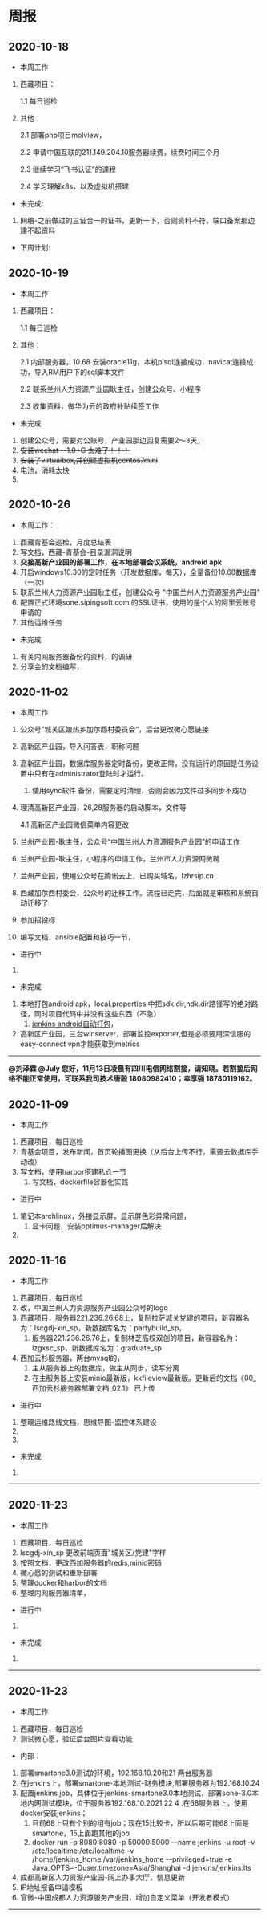 # 周报



## 2020-10-18

- 本周工作

1. 西藏项目：   

   1.1 每日巡检   

2. 其他：   

   2.1 部署php项目molview，

   2.2 申请中国互联的211.149.204.10服务器续费，续费时间三个月
   
   2.3 继续学习“飞书认证”的课程
   
   2.4 学习理解k8s，以及虚拟机搭建

- 未完成:

1. 网络-之前做过的三证合一的证书，更新一下，否则资料不符，端口备案那边建不起资料  

- 下周计划:



## 2020-10-19

- 本周工作

1. 西藏项目：

   1.1 每日巡检

2. 其他：

   2.1 内部服务器，10.68 安装oracle11g，本机plsql连接成功，navicat连接成功，导入RM用户下的sql脚本文件
   
   2.2 联系兰州人力资源产业园耿主任，创建公众号、小程序
   
   2.3 收集资料，做华为云的政府补贴续签工作

- 未完成

1. 创建公众号，需要对公账号，产业园那边回复需要2～3天，
2. ~~安装wechat --1.0+G  太难了！！！~~  
3. ~~安装了virtualbox,并创建虚拟机centos7mini~~  
4. 电池，消耗太快
5. 

## 2020-10-26

- 本周工作：

1. 西藏青基会巡检，月度总结表
2. 写文档，西藏-青基会-目录漏洞说明
3. **交接高新产业园的部署工作，在本地部署会议系统，android apk**  
4. 开启windows10.30的定时任务（开发数据库，每天），全量备份10.68数据库（一次）
5. 联系兰州人力资源产业园耿主任，创建公众号 "中国兰州人力资源服务产业园"
6. 配置正式环境sone.sipingsoft.com 的SSL证书，使用的是个人的阿里云账号申请的
7. 其他运维任务

- 未完成

1. 有关内网服务器备份的资料，的调研
2. 分享会的文档编写，

## 2020-11-02

- 本周工作

1. 公众号”城关区娘热乡加尔西村委员会“，后台更改微心愿链接

2. 高新区产业园，导入问答表，职称问题

3. 高新区产业园，数据库服务器定时备份，更改正常，没有运行的原因是任务设置中只有在administrator登陆时才运行。
   
   1. 使用sync软件 备份，需要定时清理，否则会因为文件过多同步不成功
   
4. 理清高新区产业园，26,28服务器的启动脚本，文件等

   4.1 高新区产业园微信菜单内容更改

5. 兰州产业园-耿主任，公众号“中国兰州人力资源服务产业园”的申请工作

6. 兰州产业园-耿主任，小程序的申请工作，兰州市人力资源网微聘  

7. 兰州产业园，使用公众号在腾讯云上，已购买域名，lzhrsip.cn

8. 西藏加尔西村委会，公众号的迁移工作。流程已走完，后面就是审核和系统自动迁移了

9. 参加招投标  

10. 编写文档，ansible配置和技巧一节，  

- 进行中

1. 

- 未完成

1. 本地打包android apk，local.properties 中把sdk.dir,ndk.dir路径写的绝对路径，同时项目代码中并没有这些东西（不急）
   1. [jenkins android自动打包](https://juejin.im/post/6844904083749339144#heading-10)，  
2. 高新区产业园，三台winserver，部署监控exporter,但是必须要用深信服的easy-connect vpn才能获取到metrics

---

**@刘泽霖 @July 您好，11月13日凌晨有四川电信网络割接，请知晓。若割接后网络不能正常使用，可联系我司技术唐毅    18080982410；幸享强 18780119162。**  



## 2020-11-09

- 本周工作

1. 西藏项目，每日巡检
2. 青基会项目，发布新闻，首页轮播图更换（从后台上传不行，需要去数据库手动改）
3. 写文档，使用harbor搭建私仓一节
   1. 写文档，dockerfile容器化实践

- 进行中

1. 笔记本archlinux，外接显示屏，显示屏色彩异常问题，
   1. 显卡问题，安装optimus-manager后解决
2. 

## 2020-11-16

- 本周工作

1. 西藏项目，每日巡检
2. 改，中国兰州人力资源服务产业园公众号的logo
3. 西藏项目，服务器221.236.26.68上，复制拉萨城关党建的项目，新容器名为：lscgdj-xin_sp，新数据库名为：partybuild_sp，
   1. 服务器221.236.26.76上，复制林芝高校双创的项目，新容器名为：lzgxsc_sp，新数据库名为：graduate_sp
4. 西加云杉服务器，两台mysql的，
   1. 主从服务器上的数据库，做主从同步，读写分离
   2. 在主服务器上安装minio最新版，kkfileview最新版。更新后的文档《00_西加云杉服务器部署文档_02.1》 已上传

- 进行中

1. 整理运维路线文档，思维导图-监控体系建设
2. 
4. 

- 未完成

1. 

---

## 2020-11-23

- 本周工作

1. 西藏项目，每日巡检
2. lscgdj-xin_sp 更改前端页面"城关区/党建"字样
3. 按照文档，更改西加服务器的redis,minio密码
4. 微心愿的测试和重新部署
5. 整理docker和harbor的文档
6. 整理内网服务器清单，

- 进行中

1. 

- 未完成

1. 

---

## 2020-11-23

- 本周工作

1. 西藏项目，每日巡检
2. 测试微心愿，验证后台图片查看功能
- 内部：
1. 部署smartone3.0测试的环境，192.168.10.20和21 两台服务器
2. 在jenkins上，部署smartone-本地测试-财务模块,部署服务器为192.168.10.24
3. 配置jenkins job，具体位于jenkins-smartone3.0本地测试，部署sone-3.0本地内网测试模块，位于服务器192.168.10.2021,22
4 .在68服务器上，使用docker安装jenkins；
   1. 目前68上只有个别的组有job；现在15比较卡，所以后期可能68上面是smartone，15上面跑其他的job
   2. docker run -p 8080:8080 -p 50000:5000 --name jenkins -u root -v /etc/localtime:/etc/localtime -v /home/jenkins_home:/var/jenkins_home --privileged=true -e Java_OPTS=-Duser.timezone=Asia/Shanghai -d jenkins/jenkins:lts
5. 成都高新区人力资源产业园-网上办事大厅，信息更新
6. IP地址报备申请模板
7. 官微-中国成都人力资源服务产业园，增加自定义菜单（开发者模式）

---

